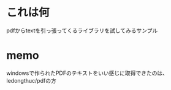 # これは何
pdfからtextを引っ張ってくるライブラリを試してみるサンプル

# memo
windowsで作られたPDFのテキストをいい感じに取得できたのは、ledongthuc/pdfの方

